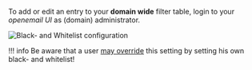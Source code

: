 To add or edit an entry to your **domain wide** filter table, login to your *openemail UI* as (domain) administrator.

![Black- and Whitelist configuration](images/mailcow-bl_wl.png)


!!! info
    Be aware that a user [may override](u_e-openemail_ui-spamfilter.md) this setting by setting his own black- and whitelist!
